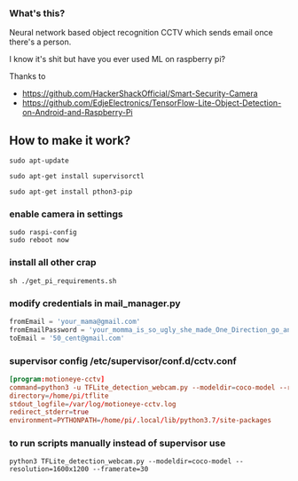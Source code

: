 ### What's this?
Neural network based object recognition CCTV which sends email once there's a person.

I know it's shit but have you ever used ML on raspberry pi?

Thanks to 
* https://github.com/HackerShackOfficial/Smart-Security-Camera
* https://github.com/EdjeElectronics/TensorFlow-Lite-Object-Detection-on-Android-and-Raspberry-Pi

## How to make it work? 

```commandline
sudo apt-update
```

```commandline
sudo apt-get install supervisorctl
```

```commandline
sudo apt-get install pthon3-pip
```

### enable camera in settings
```commandline
sudo raspi-config
sudo reboot now
```

### install all other crap
```commandline
sh ./get_pi_requirements.sh
```

### modify credentials in mail_manager.py
```python
fromEmail = 'your_mama@gmail.com'
fromEmailPassword = 'your_momma_is_so_ugly_she_made_One_Direction_go_another_direction'
toEmail = '50_cent@gmail.com'
```

### supervisor config /etc/supervisor/conf.d/cctv.conf
```/etc/supervisor/conf.d/cctv.conf
[program:motioneye-cctv]
command=python3 -u TFLite_detection_webcam.py --modeldir=coco-model --resolution=1600x1200 --framerate=30
directory=/home/pi/tflite
stdout_logfile=/var/log/motioneye-cctv.log
redirect_stderr=true
environment=PYTHONPATH=/home/pi/.local/lib/python3.7/site-packages
```

### to run scripts manually instead of supervisor use
```commandline
python3 TFLite_detection_webcam.py --modeldir=coco-model --resolution=1600x1200 --framerate=30
```